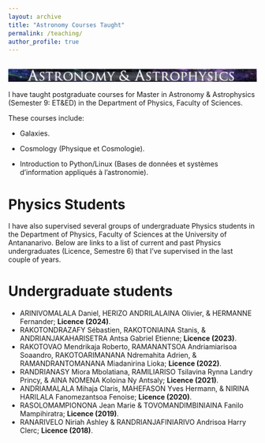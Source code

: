 ```yaml
---
layout: archive
title: "Astronomy Courses Taught"
permalink: /teaching/
author_profile: true
---
```


<br/><img src='/images/AEA.png'>

I have taught postgraduate courses for Master in Astronomy & Astrophysics (Semester 9: ET&ED) in the Department of Physics, Faculty of Sciences.

These courses include: 

* Galaxies.

* Cosmology (Physique et Cosmologie).

* Introduction to Python/Linux (Bases de données et systèmes d’information appliqués à l’astronomie).

Physics Students
======
I have also supervised several groups of undergraduate Physics students in the Department of Physics, Faculty of Sciences at the University of Antananarivo.
Below are links to a list of current and past Physics undergraduates (Licence, Semestre 6) that I’ve supervised in the last couple of years.

Undergraduate students
======
* ARINIVOMALALA Daniel, HERIZO ANDRILALAINA Olivier, & HERMANNE Fernander; **Licence (2024)**.
* RAKOTONDRAZAFY Sébastien, RAKOTONIAINA Stanis, & ANDRIANJAKAHARISETRA Antsa Gabriel Etienne; **Licence (2023)**.
* RAKOTOVAO Mendrikaja Roberto, RAMANANTSOA Andriamiarisoa Soaandro, RAKOTOARIMANANA Ndremahita Adrien, & RAMANDRANTOMANANA Miadanirina Lioka; **Licence (2022)**.
* RANDRIANASY Miora Mbolatiana, RAMILIARISO Tsilavina Rynna Landry Princy, & AINA NOMENA Koloina Ny Antsaly; **Licence (2021)**.
* ANDRIAMALALA Mihaja Claris, MAHEFASON Yves Hermann, & NIRINA HARILALA Fanomezantsoa Fenoise; **Licence (2020)**.
* RASOLOMAMPIONONA Jean Marie & TOVOMANDIMBINIAINA Fanilo Mampihiratra; **Licence (2019)**.
* RANARIVELO Niriah Ashley & RANDRIANJAFINIARIVO Andrisoa Harry Clerc; **Licence (2018)**.
